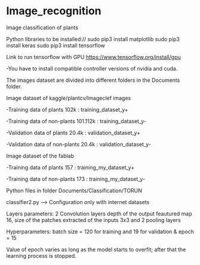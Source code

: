 # Image_recognition
Image classification of plants

Python libraries to be installed://
sudo pip3 install matplotlib
sudo pip3 install keras
sudo pip3 install tensorflow

Link to run tensorflow with GPU
https://www.tensorflow.org/install/gpu

-You have to install compatible controller versions of nvidia and cuda.


The images dataset are divided into different folders in the Documents folder.


Image dataset of kaggle/plantcv/Imageclef images

  -Training data of plants 102k : training_dataset_y+
  
  -Training data of non-plants 101.112k : training_dataset_y-
  
  -Validation data of plants 20.4k : validation_dataset_y+
  
  -Validation data of non-plants 20.4k : validation_dataset_y-
  
  
Image dataset of the fablab

  -Training data of plants 157 : training_my_dataset_y+
  
  -Training data of non-plants 173 : training_my_dataset_y-
  
  
Python files in folder Documents/Classification/TORUN

classifier2.py --> Configuration only with internet datasets

Layers parameters: 2 Convolution layers depth of the output feautured map 16, size of the patches extracted of the inputs 3x3 and 2 pooling layers

Hyperparameters: batch size = 120 for training and 19 for validation & epoch = 15

Value of epoch varies as long as the model starts to overfit; after that the learning process is stopped.
                  


